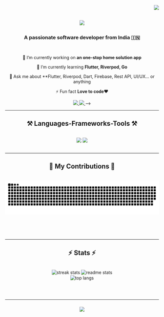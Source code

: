 <img align="right" src="https://visitor-badge.laobi.icu/badge?page_id=Priyanshu-Patra222.Priyanshu-Patra222" />

<h1 align="center">
    <img src="https://readme-typing-svg.herokuapp.com/?font=SourceCodePro&size=35&center=true&vCenter=true&width=500&height=70&duration=4000&lines=Hi+There!+👋;+I'm+Priyanshu+Patra!+🔥;" />
</h1>

<h3 align="center">A passionate software developer from India 🇮🇳</h3>

<br/>

<div align="center">
 
 🔭 I’m currently working on **an one-stop home solution app**
 
 🌱 I’m currently learning **Flutter, Riverpod, Go**

 💬 Ask me about **Flutter, Riverpod, Dart, Firebase, Rest API, UI/UX... or anything

 ⚡ Fun fact **Love to code❤️**
 
 </div>
 
<div align="center"> 
  <a href="mailto:patra.priyanshu02@gmail.com">
    <img src="https://img.shields.io/badge/Gmail-333333?style=for-the-badge&logo=gmail&logoColor=red" />
  </a>
  <a href="https://linkedin.com/in/priyanshupatra" target="_blank">
    <img src="https://img.shields.io/badge/LinkedIn-0077B5?style=for-the-badge&logo=linkedin&logoColor=white" target="_blank" />
  </a>
<!--   <a href="https://salesp07.github.io" target="_blank">
     <img src="https://img.shields.io/badge/Portfolio-FF5722?style=for-the-badge&logo=todoist&logoColor=white" target="_blank" /> <!-- sqlite, safari, google-chrome are other good icon options -->
  </a> -->
</div>

 <hr/>
 
<h2 align="center">⚒️ Languages-Frameworks-Tools ⚒️</h2>
<br/>
<div align="center">
    <img src="https://skillicons.dev/icons?i=flutter,firebase,dart,java,latex" />
    <img src="https://skillicons.dev/icons?i=vscode,androidstudio,postman,stackoverflow,github,xd,figma,materialui,git" />
<br>
</div>

<br/>
<hr/>

<div align="center">
  <h2>🐍 My Contributions 🐍</h2>
  <br>
  <img alt="snake eating my contributions" src="https://raw.githubusercontent.com/Priyanshu-Patra222/Priyanshu-Patra222/output/github-contribution-grid-snake.svg" />
  
  <br/><br/><br/>
</div>

<hr/>

<h2 align="center">⚡ Stats ⚡</h2>
<br>
<div align=center>
  <img width=390 src="https://github-readme-streak-stats-Priyanshu-Patra222.vercel.app/?user=salesp07&count_private=true&theme=react&border_radius=10" alt="streak stats"/>
  <img width=390 src="https://github-readme-stats-Priyanshu-Patra222.vercel.app/api?username=Priyanshu-Patra222&count_private=true&show_icons=true&theme=react&rank_icon=github&border_radius=10" alt="readme stats" />
  <br/>
  <img width=325 align="center" src="https://github-readme-stats-Priyanshu-Patra222.vercel.app/api/top-langs/?username=Priyanshu-Patra222&hide=HTML&langs_count=8&layout=compact&theme=react&border_radius=10&size_weight=0.5&count_weight=0.5&exclude_repo=github-readme-stats" alt="top langs" />
</div>

<br/><br/>
<hr/>

<h3 align="center">
    <img src="https://readme-typing-svg.herokuapp.com/?font=Righteous&size=25&center=true&vCenter=true&width=500&height=70&duration=4000&lines=Thanks+for+visiting!+✌️;+Shoot+me+a+message+on+Linkedin!;I'm+always+down+to+collab+:)">
</h3>

<br/>
